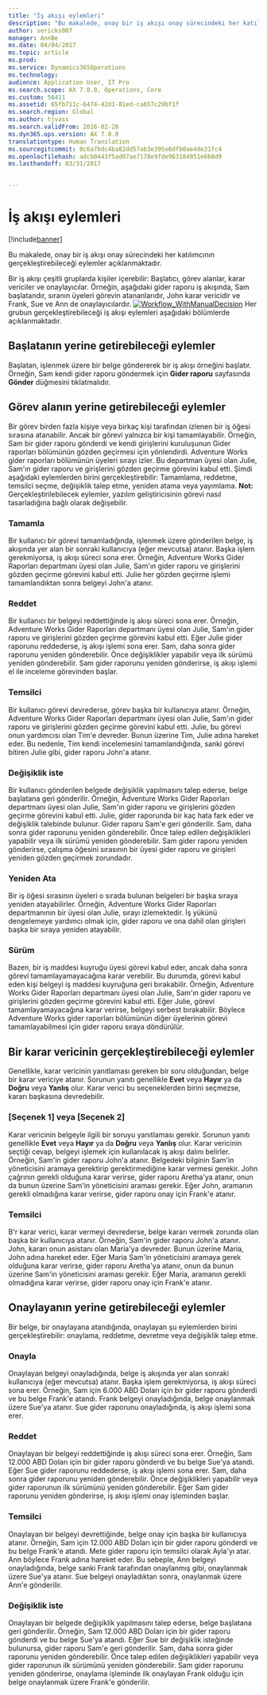 ```yaml
---
title: "İş akışı eylemleri"
description: "Bu makalede, onay bir iş akışı onay sürecindeki her katılımcının gerçekleştirebileceği eylemler açıklanmaktadır."
author: sericks007
manager: AnnBe
ms.date: 04/04/2017
ms.topic: article
ms.prod: 
ms.service: Dynamics365Operations
ms.technology: 
audience: Application User, IT Pro
ms.search.scope: AX 7.0.0, Operations, Core
ms.custom: 56411
ms.assetid: 65fb711c-6474-42d1-81ed-ca657c29bf1f
ms.search.region: Global
ms.author: tjvass
ms.search.validFrom: 2016-02-28
ms.dyn365.ops.version: AX 7.0.0
translationtype: Human Translation
ms.sourcegitcommit: 0c6a7bdc4ba82dd57ab3e395e6dfb0ae4de31fc4
ms.openlocfilehash: adcb0443f5ad07ae7178e9fde963184951e6b8d9
ms.lasthandoff: 03/31/2017


---
```


# <a name="workflow-actions"></a>İş akışı eylemleri

[!include[banner](../includes/banner.md)]


Bu makalede, onay bir iş akışı onay sürecindeki her katılımcının gerçekleştirebileceği eylemler açıklanmaktadır.

Bir iş akışı çeşitli gruplarda kişiler içerebilir: Başlatıcı, görev alanlar, karar vericiler ve onaylayıcılar. Örneğin, aşağıdaki gider raporu iş akışında, Sam başlatandır, sıranın üyeleri görevin atananlarıdır, John karar vericidir ve Frank, Sue ve Ann de onaylayıcılardır.   [![Workflow\_WithManualDecision](./media/workflow_withmanualdecision.gif)](./media/workflow_withmanualdecision.gif) Her grubun gerçekleştirebileceği iş akışı eylemleri aşağıdaki bölümlerde açıklanmaktadır.

## <a name="actions-that-an-originator-can-perform"></a>Başlatanın yerine getirebileceği eylemler
Başlatan, işlenmek üzere bir belge göndererek bir iş akışı örneğini başlatır. Örneğin, Sam kendi gider raporu göndermek için **Gider raporu** sayfasında **Gönder** düğmesini tıklatmalıdır.

## <a name="actions-that-a-task-assignee-can-perform"></a>Görev alanın yerine getirebileceği eylemler
Bir görev birden fazla kişiye veya birkaç kişi tarafından izlenen bir iş öğesi sırasına atanabilir. Ancak bir görevi yalnızca bir kişi tamamlayabilir. Örneğin, Sam bir gider raporu gönderdi ve kendi girişlerini kuruluşunun Gider raporları bölümünün gözden geçirmesi için yönlendirdi. Adventure Works gider raporları bölümünün üyeleri sırayı izler. Bu departman üyesi olan Julie, Sam'ın gider raporu ve girişlerini gözden geçirme görevini kabul etti. Şimdi aşağıdaki eylemlerden birini gerçekleştirebilir: Tamamlama, reddetme, temsilci seçme, değişiklik talep etme, yeniden atama veya yayımlama. **Not:** Gerçekleştirilebilecek eylemler, yazılım geliştiricisinin görevi nasıl tasarladığına bağlı olarak değişebilir.

### <a name="complete"></a>Tamamla

Bir kullanıcı bir görevi tamamladığında, işlenmek üzere gönderilen belge, iş akışında yer alan bir sonraki kullanıcıya (eğer mevcutsa) atanır. Başka işlem gerekmiyorsa, iş akışı süreci sona erer. Örneğin, Adventure Works Gider Raporları departmanı üyesi olan Julie, Sam'ın gider raporu ve girişlerini gözden geçirme görevini kabul etti. Julie her gözden geçirme işlemi tamamlandıktan sonra belgeyi John'a atanır.

### <a name="reject"></a>Reddet

Bir kullanıcı bir belgeyi reddettiğinde iş akışı süreci sona erer. Örneğin, Adventure Works Gider Raporları departmanı üyesi olan Julie, Sam'ın gider raporu ve girişlerini gözden geçirme görevini kabul etti. Eğer Julie gider raporunu reddederse, iş akışı işlemi sona erer. Sam, daha sonra gider raporunu yeniden gönderebilir. Önce değişiklikler yapabilir veya ilk sürümü yeniden gönderebilir. Sam gider raporunu yeniden gönderirse, iş akışı işlemi el ile inceleme görevinden başlar.

### <a name="delegate"></a>Temsilci

Bir kullanıcı görevi devrederse, görev başka bir kullanıcıya atanır. Örneğin, Adventure Works Gider Raporları departmanı üyesi olan Julie, Sam'ın gider raporu ve girişlerini gözden geçirme görevini kabul etti. Julie, bu görevi onun yardımcısı olan Tim'e devreder. Bunun üzerine Tim, Julie adına hareket eder. Bu nedenle, Tim kendi incelemesini tamamlandığında, sanki görevi bitiren Julie gibi, gider raporu John'a atanır.

### <a name="request-change"></a>Değişiklik iste

Bir kullanıcı gönderilen belgede değişiklik yapılmasını talep ederse, belge başlatana geri gönderilir. Örneğin, Adventure Works Gider Raporları departmanı üyesi olan Julie, Sam'ın gider raporu ve girişlerini gözden geçirme görevini kabul etti. Julie, gider raporunda bir kaç hata fark eder ve değişiklik talebinde bulunur. Gider raporu Sam'e geri gönderilir. Sam, daha sonra gider raporunu yeniden gönderebilir. Önce talep edilen değişiklikleri yapabilir veya ilk sürümü yeniden gönderebilir. Sam gider raporu yeniden gönderirse, çalışma öğesini sırasının bir üyesi gider raporu ve girişleri yeniden gözden geçirmek zorundadır.

### <a name="reassign"></a>Yeniden Ata

Bir iş öğesi sırasının üyeleri o sırada bulunan belgeleri bir başka sıraya yeniden atayabilirler. Örneğin, Adventure Works Gider Raporları departmanının bir üyesi olan Julie, sırayı izlemektedir. İş yükünü dengelemeye yardımcı olmak için, gider raporu ve ona dahil olan girişleri başka bir sıraya yeniden atayabilir.

### <a name="release"></a>Sürüm

Bazen, bir iş maddesi kuyruğu üyesi görevi kabul eder, ancak daha sonra görevi tamamlayamayacağına karar verebilir. Bu durumda, görevi kabul eden kişi belgeyi iş maddesi kuyruğuna geri bırakabilir. Örneğin, Adventure Works Gider Raporları departmanı üyesi olan Julie, Sam'ın gider raporu ve girişlerini gözden geçirme görevini kabul etti. Eğer Julie, görevi tamamlayamayacağına karar verirse, belgeyi serbest bırakabilir. Böylece Adventure Works gider raporları bölümünün diğer üyelerinin görevi tamamlayabilmesi için gider raporu sıraya döndürülür.

## <a name="actions-that-a-decision-maker-can-perform"></a>Bir karar vericinin gerçekleştirebileceği eylemler
Genellikle, karar vericinin yanıtlaması gereken bir soru olduğundan, belge bir karar vericiye atanır. Sorunun yanıtı genellikle **Evet** veya **Hayır** ya da **Doğru** veya **Yanlış** olur. Karar verici bu seçeneklerden birini seçmezse, kararı başkasına devredebilir.

### <a name="choice-1-or-choice-2"></a>\[Seçenek 1\] veya \[Seçenek 2\]

Karar vericinin belgeyle ilgili bir soruyu yanıtlaması gerekir. Sorunun yanıtı genellikle **Evet** veya **Hayır** ya da **Doğru** veya **Yanlış** olur. Karar vericinin seçtiği cevap, belgeyi işlemek için kullanılacak iş akışı dalını belirler. Örneğin, Sam'in gider raporu John'a atanır. Belgedeki bilginin Sam'in yöneticisini aramaya gerektirip gerektirmediğine karar vermesi gerekir. John çağrının gerekli olduğuna karar verirse, gider raporu Aretha'ya atanır, onun da bunun üzerine Sam'in yöneticisini araması gerekir. Eğer John, aramanın gerekli olmadığına karar verirse, gider raporu onay için Frank'e atanır.

### <a name="delegate"></a>Temsilci

B'r karar verici, karar vermeyi devrederse, belge kararı vermek zorunda olan başka bir kullanıcıya atanır. Örneğin, Sam'in gider raporu John'a atanır. John, kararı onun asistanı olan Maria'ya devreder. Bunun üzerine Maria, John adına hareket eder. Eğer Maria Sam'in yöneticisini aramaya gerek olduğuna karar verirse, gider raporu Aretha'ya atanır, onun da bunun üzerine Sam'in yöneticisini araması gerekir. Eğer Maria, aramanın gerekli olmadığına karar verirse, gider raporu onay için Frank'e atanır.

## <a name="actions-that-an-approver-can-perform"></a>Onaylayanın yerine getirebileceği eylemler
Bir belge, bir onaylayana atandığında, onaylayan şu eylemlerden birini gerçekleştirebilir: onaylama, reddetme, devretme veya değişiklik talep etme.

### <a name="approve"></a>Onayla

Onaylayan belgeyi onayladığında, belge iş akışında yer alan sonraki kullanıcıya (eğer mevcutsa) atanır. Başka işlem gerekmiyorsa, iş akışı süreci sona erer. Örneğin, Sam için 6.000 ABD Doları için bir gider raporu gönderdi ve bu belge Frank'e atandı. Frank belgeyi onayladığında, belge onaylanmak üzere Sue'ya atanır. Sue gider raporunu onayladığında, iş akışı işlemi sona erer.

### <a name="reject"></a>Reddet

Onaylayan bir belgeyi reddettiğinde iş akışı süreci sona erer. Örneğin, Sam 12.000 ABD Doları için bir gider raporu gönderdi ve bu belge Sue'ya atandı. Eğer Sue gider raporunu reddederse, iş akışı işlemi sona erer. Sam, daha sonra gider raporunu yeniden gönderebilir. Önce değişiklikleri yapabilir veya gider raporunun ilk sürümünü yeniden gönderebilir. Eğer Sam gider raporunu yeniden gönderirse, iş akışı işlemi onay işleminden başlar.

### <a name="delegate"></a>Temsilci

Onaylayan bir belgeyi devrettiğinde, belge onay için başka bir kullanıcıya atanır. Örneğin, Sam için 12.000 ABD Doları için bir gider raporu gönderdi ve bu belge Frank'e atandı. Mete gider raporu için temsilci olarak Ayla'yı atar. Ann böylece Frank adına hareket eder. Bu sebeple, Ann belgeyi onayladığında, belge sanki Frank tarafından onaylanmış gibi, onaylanmak üzere Sue'ya atanır. Sue belgeyi onayladıktan sonra, onaylanmak üzere Ann'e gönderilir.

### <a name="request-change"></a>Değişiklik iste

Onaylayan bir belgede değişiklik yapılmasını talep ederse, belge başlatana geri gönderilir. Örneğin, Sam 12.000 ABD Doları için bir gider raporu gönderdi ve bu belge Sue'ya atandı. Eğer Sue bir değişiklik isteğinde bulunursa, gider raporu Sam'e geri gönderilir. Sam, daha sonra gider raporunu yeniden gönderebilir. Önce talep edilen değişiklikleri yapabilir veya gider raporunun ilk sürümünü yeniden gönderebilir. Sam gider raporunu yeniden gönderirse, onaylama işleminde ilk onaylayan Frank olduğu için belge onaylanmak üzere Frank'e gönderilir.




